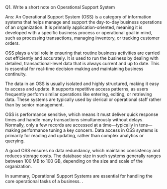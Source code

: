 Q1. Write a short note on Operational Support System

Ans: An Operational Support System (OSS) is a category of information systems that helps manage and support the day-to-day business operations of an organization. It is primarily application-oriented, meaning it is developed with a specific business process or operational goal in mind, such as processing transactions, managing inventory, or tracking customer orders.

OSS plays a vital role in ensuring that routine business activities are carried out efficiently and accurately. It is used to run the business by dealing with detailed, transactional-level data that is always current and up to date. This is essential for real-time decision-making and maintaining business continuity.

The data in an OSS is usually isolated and highly structured, making it easy to access and update. It supports repetitive access patterns, as users frequently perform similar operations like entering, editing, or retrieving data. These systems are typically used by clerical or operational staff rather than by senior management.

OSS is performance sensitive, which means it must deliver quick response times and handle many transactions simultaneously without delays. Normally, only a few records are accessed at a time—typically in tens—making performance tuning a key concern. Data access in OSS systems is primarily for reading and updating, rather than complex analytics or querying.

A good OSS ensures no data redundancy, which maintains consistency and reduces storage costs. The database size in such systems generally ranges between 100 MB to 100 GB, depending on the size and scale of the organization.

In summary, Operational Support Systems are essential for handling the core operational tasks of a business.
.
